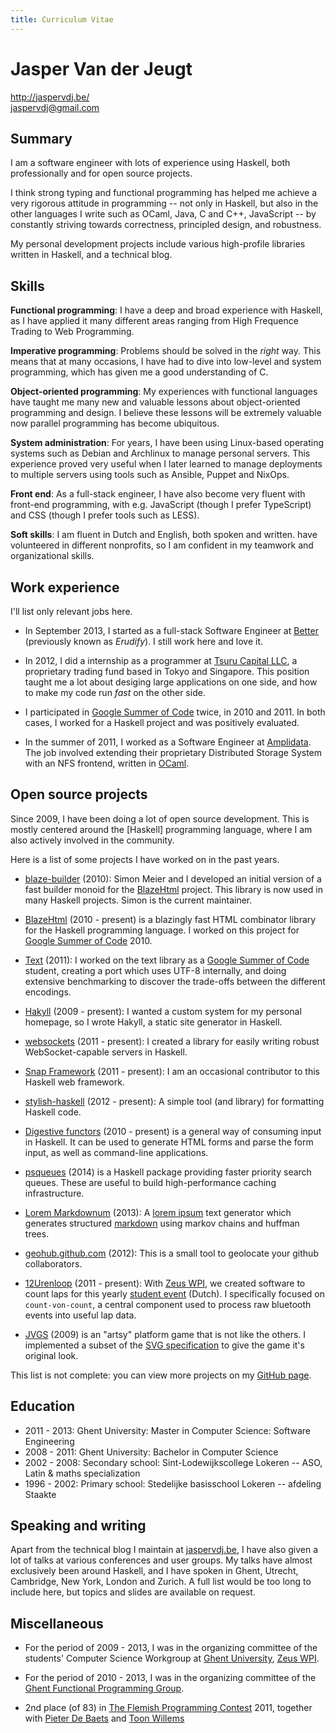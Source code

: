 ```yaml
---
title: Curriculum Vitae
---
```


# Jasper Van der Jeugt

<http://jaspervdj.be/>  
<jaspervdj@gmail.com>

## Summary

I am a software engineer with lots of experience using Haskell, both
professionally and for open source projects.

I think strong typing and functional programming has helped me achieve a very
rigorous attitude in programming -- not only in Haskell, but also in the other
languages I write such as OCaml, Java, C and C++, JavaScript -- by constantly
striving towards correctness, principled design, and robustness.

My personal development projects include various high-profile libraries written
in Haskell, and a technical blog.

## Skills

**Functional programming**: I have a deep and broad experience with Haskell, as
I have applied it many different areas ranging from High Frequence Trading to
Web Programming.

**Imperative programming**: Problems should be solved in the *right* way. This
means that at many occasions, I have had to dive into low-level and system
programming, which has given me a good understanding of C.

**Object-oriented programming**: My experiences with functional languages have
taught me many new and valuable lessons about object-oriented programming and
design. I believe these lessons will be extremely valuable now parallel
programming has become ubiquitous.

**System administration**: For years, I have been using Linux-based operating
systems such as Debian and Archlinux to manage personal servers. This experience
proved very useful when I later learned to manage deployments to multiple
servers using tools such as Ansible, Puppet and NixOps.

**Front end**: As a full-stack engineer, I have also become very fluent with
front-end programming, with e.g. JavaScript (though I prefer TypeScript) and CSS
(though I prefer tools such as LESS).

**Soft skills**: I am fluent in Dutch and English, both spoken and written.
have volunteered in different nonprofits, so I am confident in my teamwork and
organizational skills.

## Work experience

I'll list only relevant jobs here.

- In September 2013, I started as a full-stack Software Engineer at [Better]
  (previously known as *Erudify*). I still work here and love it.

[Better]: http://better.com/

- In 2012, I did a internship as a programmer at [Tsuru Capital LLC], a
  proprietary trading fund based in Tokyo and Singapore. This position taught me
  a lot about desiging large applications on one side, and how to make my code
  run *fast* on the other side.

[Tsuru Capital LLC]: http://tsurucapital.com/

- I participated in [Google Summer of Code] twice, in 2010 and 2011. In both
  cases, I worked for a Haskell project and was positively evaluated.

[Google Summer of Code]: http://code.google.com/soc/

- In the summer of 2011, I worked as a Software Engineer at [Amplidata]. The job
  involved extending their proprietary Distributed Storage System with an NFS
  frontend, written in [OCaml].

[Amplidata]: http://www.amplidata.com/
[OCaml]: http://caml.inria.fr/

## Open source projects

Since 2009, I have been doing a lot of open source development. This is mostly
centered around the [Haskell] programming language, where I am also actively
involved in the community.

Here is a list of some projects I have worked on in the past years.

- [blaze-builder] (2010): Simon Meier and I developed an initial version of a
  fast builder monoid for the [BlazeHtml] project. This library is now used in
  many Haskell projects. Simon is the current maintainer.

[blaze-builder]: http://github.com/meiersi/blaze-builder/

- [BlazeHtml] (2010 - present) is a blazingly fast HTML combinator library for the
  Haskell programming language. I worked on this project for [Google Summer of
  Code] 2010.

[BlazeHtml]: http://jaspervdj.be/blaze

- [Text] (2011): I worked on the text library as a [Google Summer of Code]
  student, creating a port which uses UTF-8 internally, and doing extensive
  benchmarking to discover the trade-offs between the different encodings.

[Text]: https://github.com/bos/text

- [Hakyll] (2009 - present): I wanted a custom system for my personal homepage,
  so I wrote Hakyll, a static site generator in Haskell.

[Hakyll]: http://jaspervdj.be/hakyll

- [websockets] (2011 - present): I created a library for easily writing robust
  WebSocket-capable servers in Haskell.

[websockets]: http://jaspervdj.be/websockets/

- [Snap Framework] (2011 - present): I am an occasional contributor to this
  Haskell web framework.

[Snap Framework]: http://snapframework.com/

- [stylish-haskell] (2012 - present): A simple tool (and library) for
  formatting Haskell code.

[stylish-haskell]: http://github.com/jaspervdj/stylish-haskell

- [Digestive functors] (2010 - present) is a general way of consuming input in
  Haskell. It can be used to generate HTML forms and parse the form input, as
  well as command-line applications.

[Digestive functors]: http://github.com/jaspervdj/digestive-functors/

- [psqueues] (2014) is a Haskell package providing faster priority search
  queues. These are useful to build high-performance caching infrastructure.

[psqueues]: https://hackage.haskell.org/package/psqueues

- [Lorem Markdownum] (2013): A [lorem ipsum] text generator which generates
  structured [markdown] using markov chains and huffman trees.

[Lorem Markdownum]: http://jaspervdj.be/lorem-markdownum
[lorem ipsum]: http://lipsum.com/
[markdown]: http://daringfireball.net/projects/markdown/

- [geohub.github.com](http://geohub.github.com/) (2012): This is a small tool to
  geolocate your github collaborators.

- [12Urenloop] (2011 - present): With [Zeus WPI], we created software to count
  laps for this yearly [student event](http://12urenloop.be) (Dutch). I
  specifically focused on `count-von-count`, a central component used to process
  raw bluetooth events into useful lap data.

[12Urenloop]: https://github.com/ZeusWPI/12Urenloop
[Zeus WPI]: http://zeus.ugent.be/

- [JVGS] (2009) is an "artsy" platform game that is not like the others. I
  implemented a subset of the [SVG specification] to give the game it's original
  look.

[JVGS]: http://jvgs.sf.net/
[SVG specification]: http://www.w3.org/Graphics/SVG/

This list is not complete: you can view more projects on my [GitHub page].

[GitHub page]: http://github.com/jaspervdj

## Education

- 2011 - 2013: Ghent University: Master in Computer Science: Software
  Engineering
- 2008 - 2011: Ghent University: Bachelor in Computer Science
- 2002 - 2008: Secondary school: Sint-Lodewijkscollege Lokeren -- ASO,
  Latin & maths specialization
- 1996 - 2002: Primary school: Stedelijke basisschool Lokeren -- afdeling Staakte

## Speaking and writing

Apart from the technical blog I maintain at
[jaspervdj.be](http://jaspervdj.be/), I have also given a lot of talks at
various conferences and user groups. My talks have almost exclusively been
around Haskell, and I have spoken in Ghent, Utrecht, Cambridge, New York, London
and Zurich. A full list would be too long to include here, but topics and slides
are available on request.

## Miscellaneous

- For the period of 2009 - 2013, I was in the organizing committee of the
  students' Computer Science Workgroup at [Ghent University], [Zeus WPI].

[Ghent University]: http://ugent.be/

- For the period of 2010 - 2013, I was in the organizing committee of the
  [Ghent Functional Programming Group][GhentFPG].

[GhentFPG]: http://www.haskell.org/haskellwiki/Ghent_Functional_Programming_Group

- 2nd place (of 83) in [The Flemish Programming Contest] 2011, together with
  [Pieter De Baets] and [Toon Willems]

[The Flemish Programming Contest]: http://vlaamseprogrammeerwedstrijd.be/
[Pieter De Baets]: http://thinkjavache.be/
[Toon Willems]: http://twitter.com/nudded/
